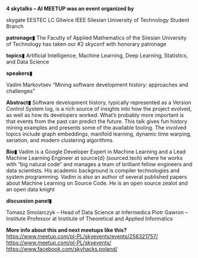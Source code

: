 **4 skytalks – AI MEETUP was an event organized by**

skygate
EESTEC LC Gliwice
IEEE Silesian University of Technology Student Branch

**patronage▮**
The Faculty of Applied Mathematics of the Silesian University of Technology has taken our #2 skyconf with honorary patronage

**topics▮**
Artificial Intelligence, Machine Learning, Deep Learning, Statistics, and Data Science

**speakers▮**

Vadim Markovtsev
“Mining software development history: approaches and challenges”

**Abstract▮**
Software development history, typically represented as a Version Control System log, is a rich source of insights into how the project evolved, as well as how its developers worked. What’s probably more important is that events from the past can predict the future. This talk gives fun history mining examples and presents some of the available tooling. The involved topics include graph embeddings, manifold learning, dynamic time warping, seriation, and modern clustering algorithms.

**Bio▮**
Vadim is a Google Developer Expert in Machine Learning and a Lead Machine Learning Engineer at source{d} (sourced.tech) where he works with “big natural code” and manages a team of brilliant fellow engineers and data scientists. His academic background is compiler technologies and system programming. Vadim is also an author of several published papers about Machine Learning on Source Code. He is an open source zealot and an open data knight

**discussion panel▮**

Tomasz Smolarczyk – Head of Data Science at Infermedica
Piotr Gawron – Institute Professor at Institute of Theoretical and Applied Informatics

**More info about this and next meetups like this?**
https://www.meetup.com/pl-PL/skyevents/events/258321757/
https://www.meetup.com/pl-PL/skyevents/
https://www.facebook.com/skyhacks.poland/

